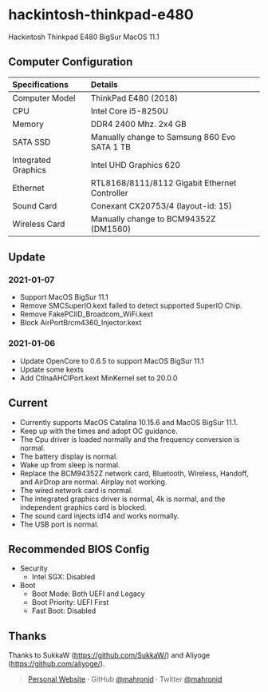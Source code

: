 # hackintosh-thinkpad-e480
Hackintosh Thinkpad E480 BigSur MacOS 11.1

## Computer Configuration

| Specifications | Details |
|:---|:---|
| Computer Model | ThinkPad E480 (2018) |
| CPU | Intel Core i5-8250U |
| Memory | DDR4 2400 Mhz. 2x4 GB |
| SATA SSD | Manually change to Samsung 860 Evo SATA 1 TB |
| Integrated Graphics | Intel UHD Graphics 620 |
| Ethernet | RTL8168/8111/8112 Gigabit Ethernet Controller |
| Sound Card | Conexant CX20753/4 (layout-id: 15) |
| Wireless Card | Manually change to BCM94352Z (DM1560) |

## Update

### 2021-01-07

* Support MacOS BigSur 11.1
* Remove SMCSuperIO.kext failed to detect supported SuperIO Chip.
* Remove FakePCIID_Broadcom_WiFi.kext
* Block AirPortBrcm4360_Injector.kext

### 2021-01-06

* Update OpenCore to 0.6.5 to support MacOS BigSur 11.1
* Update some kexts 
* Add CtlnaAHCIPort.kext MinKernel set to 20.0.0

## Current 
* Currently supports MacOS Catalina 10.15.6 and MacOS BigSur 11.1.
* Keep up with the times and adopt OC guidance.
* The Cpu driver is loaded normally and the frequency conversion is normal.
* The battery display is normal.
* Wake up from sleep is normal.
* Replace the BCM94352Z network card, Bluetooth, Wireless, Handoff, and AirDrop are normal. Airplay not working.
* The wired network card is normal.
* The integrated graphics driver is normal, 4k is normal, and the independent graphics card is blocked.
* The sound card injects id14 and works normally.
* The USB port is normal.

## Recommended BIOS Config

- Security
  - Intel SGX: Disabled
- Boot
  - Boot Mode: Both UEFI and Legacy
  - Boot Priority: UEFI First
  - Fast Boot: Disabled

## Thanks

Thanks to SukkaW (https://github.com/SukkaW/) and Aliyoge (https://github.com/aliyoge/).

> [Personal Website](https://mahron.id) · GitHub [@mahronid](https://github.com/mahronid) · Twitter [@mahronid](https://twitter.com/mahronid) 
